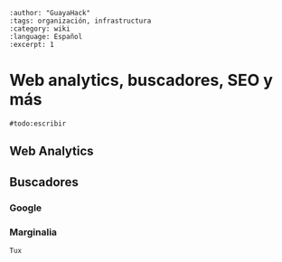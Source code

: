 ```{post} 2023-08-01
:author: "GuayaHack"
:tags: organización, infrastructura
:category: wiki
:language: Español
:excerpt: 1
```

# Web analytics, buscadores, SEO y más

`#todo:escribir`

## Web Analytics 

## Buscadores

### Google

### Marginalia

```{figure} template.md-data/tux.png
Tux
```

